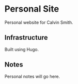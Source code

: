# Personal Site

Personal website for Calvin Smith.

## Infrastructure

Built using Hugo.

## Notes

Personal notes will go here.